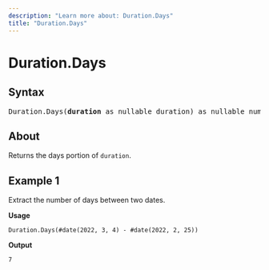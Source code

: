 ```yaml
---
description: "Learn more about: Duration.Days"
title: "Duration.Days"
---
```

# Duration.Days

## Syntax

<pre>
Duration.Days(<b>duration</b> as nullable duration) as nullable number
</pre>

## About

Returns the days portion of `duration`.

## Example 1

Extract the number of days between two dates.

**Usage**

```powerquery-m
Duration.Days(#date(2022, 3, 4) - #date(2022, 2, 25))
```

**Output**

`7`
